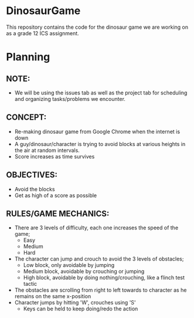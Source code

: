 # DinosaurGame
This repository contains the code for the dinosaur game we are working on as a grade 12 ICS assignment.

# Planning

## NOTE:
- We will be using the issues tab as well as the project tab for scheduling and organizing tasks/problems we encounter.

## CONCEPT:
- Re-making dinosaur game from Google Chrome when the internet is down
- A guy/dinosaur/character is trying to avoid blocks at various heights in the air at random intervals.
- Score increases as time survives

## OBJECTIVES:
- Avoid the blocks
- Get as high of a score as possible

## RULES/GAME MECHANICS:
- There are 3 levels of difficulty, each one increases the speed of the game;
	- Easy
	- Medium
	- Hard
- The character can jump and crouch to avoid the 3 levels of obstacles;
	- Low block, only avoidable by jumping
	- Medium block, avoidable by crouching or jumping
	- High block, avoidable by doing nothing/crouching, like a flinch test tactic
- The obstacles are scrolling from right to left towards to character as he remains on the same x-position
- Character jumps by hitting 'W', crouches using 'S'
	- Keys can be held to keep doing/redo the action
